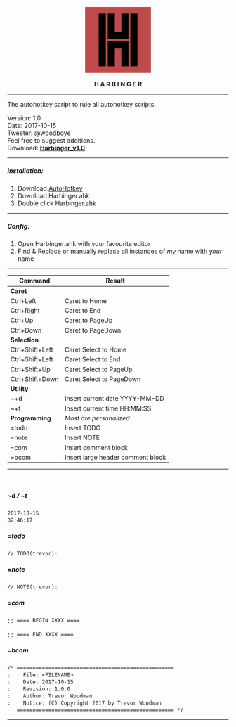 <p align="center">
  <img width="150" height="auto" src="harbinger.png">
</p>

<p align="center"><b>H A R B I N G E R</b></p>

---

The autohotkey script to rule all autohotkey scripts.

Version: 1.0
<br>
Date: 2017-10-15
<br>
Tweeter: <a href="https://twitter.com/woodboye">@woodboye</a>
<br>
Feel free to suggest additions.
<br>
Download: <a href="https://github.com/woodboye/harbinger/releases/download/v1.0/harbinger.ahk"><b>Harbinger_v1.0</b></a>

---

##### Installation:

1. Download <a href="https://autohotkey.com/">AutoHotkey</a>
2. Download Harbinger.ahk
3. Double click Harbinger.ahk

---

##### Config:

1. Open Harbinger.ahk with your favourite editor
2. Find & Replace or manually replace all instances of *my* name with *your* name

---
  Command | Result
  ---- | ----
  **Caret** |
  Ctrl+Left | Caret to Home
  Ctrl+Right | Caret to End
  Ctrl+Up | Caret to PageUp
  Ctrl+Down | Caret to PageDown
  **Selection** |
  Ctrl+Shift+Left | Caret Select to Home
  Ctrl+Shift+Left | Caret Select to End
  Ctrl+Shift+Up | Caret Select to PageUp
  Ctrl+Shift+Down | Caret Select to PageDown
  **Utility** |
  ~+d | Insert current date YYYY-MM-DD
  ~+t | Insert current time HH:MM:SS
  **Programming** | *Most are personalized*
  =todo | Insert TODO
  =note | Insert NOTE
  =com | Insert comment block
  =bcom | Insert large header comment block

---

<br>

##### ~d / ~t
```
2017-10-15
02:46:17
```

##### =todo
```
// TODO(trevor):
```

##### =note
```
// NOTE(trevor):  
```

##### =com
```
;; ==== BEGIN XXXX ====

;; ==== END XXXX ====
```

##### =bcom
```
/* ==================================================
:    File: <FILENAME>
:    Date: 2017-10-15
:    Revision: 1.0.0
:    Author: Trevor Woodman
:    Notice: (C) Copyright 2017 by Trevor Woodman
   ================================================== */
```

---

<br>
